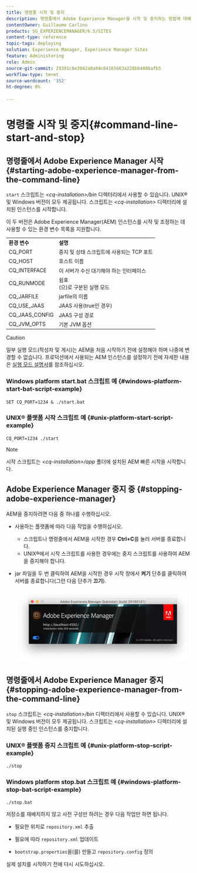 ```yaml
---
title: 명령줄 시작 및 중지
description: 명령줄에서 Adobe Experience Manager을 시작 및 중지하는 방법에 대해 알아봅니다.
contentOwner: Guillaume Carlino
products: SG_EXPERIENCEMANAGER/6.5/SITES
content-type: reference
topic-tags: deploying
solution: Experience Manager, Experience Manager Sites
feature: Administering
role: Admin
source-git-commit: 29391c8e3042a8a04c64165663a228bb4886afb5
workflow-type: tm+mt
source-wordcount: '352'
ht-degree: 0%

---
```


# 명령줄 시작 및 중지{#command-line-start-and-stop}

## 명령줄에서 Adobe Experience Manager 시작 {#starting-adobe-experience-manager-from-the-command-line}

`start` 스크립트는 *&lt;cq-installation>/bin* 디렉터리에서 사용할 수 있습니다. UNIX® 및 Windows 버전이 모두 제공됩니다. 스크립트는 *&lt;cq-installation>* 디렉터리에 설치된 인스턴스를 시작합니다.

이 두 버전은 Adobe Experience Manager(AEM) 인스턴스를 시작 및 조정하는 데 사용할 수 있는 환경 변수 목록을 지원합니다.

<table>
 <tbody>
  <tr>
   <td><strong>환경 변수 </strong></td>
   <td><strong>설명 </strong></td>
  </tr>
  <tr>
   <td>CQ_PORT</td>
   <td>중지 및 상태 스크립트에 사용되는 TCP 포트<br /> </td>
  </tr>
  <tr>
   <td>CQ_HOST</td>
   <td>호스트 이름<br /> </td>
  </tr>
  <tr>
   <td>CQ_INTERFACE</td>
   <td>이 서버가 수신 대기해야 하는 인터페이스<br /> </td>
  </tr>
  <tr>
   <td>CQ_RUNMODE</td>
   <td>쉼표<br />(으)로 구분된 실행 모드 </td>
  </tr>
  <tr>
   <td>CQ_JARFILE</td>
   <td>jarfile의 이름<br /> </td>
  </tr>
  <tr>
   <td>CQ_USE_JAAS</td>
   <td>JAAS 사용(true인 경우)<br /> </td>
  </tr>
  <tr>
   <td>CQ_JAAS_CONFIG</td>
   <td>JAAS 구성 경로<br /> </td>
  </tr>
  <tr>
   <td>CQ_JVM_OPTS</td>
   <td>기본 JVM 옵션<br /> </td>
  </tr>
 </tbody>
</table>

>[!CAUTION]
>
>일부 실행 모드(작성자 및 게시)는 AEM을 처음 시작하기 전에 설정해야 하며 나중에 변경할 수 없습니다. 프로덕션에서 사용되는 AEM 인스턴스를 설정하기 전에 자세한 내용은 [실행 모드 설명서](/help/sites-deploying/configure-runmodes.md)를 참조하십시오.

### Windows platform start.bat 스크립트 예 {#windows-platform-start-bat-script-example}

```shell
SET CQ_PORT=1234 & ./start.bat
```

### UNIX® 플랫폼 시작 스크립트 예 {#unix-platform-start-script-example}

```shell
CQ_PORT=1234 ./start
```

>[!NOTE]
>
>시작 스크립트는 *&lt;cq-installation>/app* 폴더에 설치된 AEM 빠른 시작을 시작합니다.

## Adobe Experience Manager 중지 중 {#stopping-adobe-experience-manager}

AEM을 중지하려면 다음 중 하나를 수행하십시오.

* 사용하는 플랫폼에 따라 다음 작업을 수행하십시오.

   * 스크립트나 명령줄에서 AEM을 시작한 경우 **Ctrl+C**&#x200B;를 눌러 서버를 종료합니다.
   * UNIX®에서 시작 스크립트를 사용한 경우에는 중지 스크립트를 사용하여 AEM을 중지해야 합니다.

* jar 파일을 두 번 클릭하여 AEM을 시작한 경우 시작 창에서 **켜기** 단추를 클릭하여 서버를 종료합니다(그런 다음 단추가 **끄기**).

  ![chlimage_1-63](assets/chlimage_1-63.png)

## 명령줄에서 Adobe Experience Manager 중지 {#stopping-adobe-experience-manager-from-the-command-line}

`stop` 스크립트는 *&lt;cq-installation>/bin* 디렉터리에서 사용할 수 있습니다. UNIX® 및 Windows 버전이 모두 제공됩니다. 스크립트는 *&lt;cq-installation>* 디렉터리에 설치된 실행 중인 인스턴스를 중지합니다.

### UNIX® 플랫폼 중지 스크립트 예 {#unix-platform-stop-script-example}

```shell
./stop
```

### Windows platform stop.bat 스크립트 예 {#windows-platform-stop-bat-script-example}

```shell
./stop.bat
```

저장소를 재배치하지 않고 사전 구성만 하려는 경우 다음 작업만 하면 됩니다.

* 필요한 위치로 `repository.xml` 추출

* 필요에 따라 `repository.xml` 업데이트

* `bootstrap.properties`을(를) 만들고 `repository.config` 정의

실제 설치를 시작하기 전에 다시 시도하십시오.
